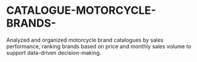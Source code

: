 # CATALOGUE-MOTORCYCLE-BRANDS-
Analyzed and organized motorcycle brand catalogues by sales performance, ranking brands based on price and monthly sales volume to support data-driven decision-making.
